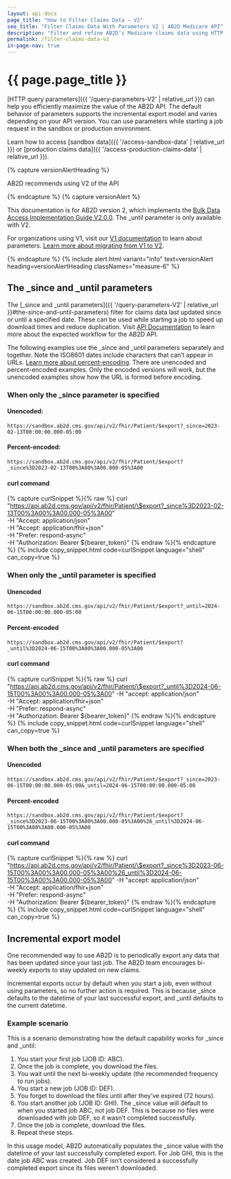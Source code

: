 ```yaml
---
layout: api-docs
page_title: "How to Filter Claims Data – V2"
seo_title: "Filter Claims Data With Parameters V2 | AB2D Medicare API"
description: "Filter and refine AB2D’s Medicare claims data using HTTP query parameters such as _until, available only with version 2."
permalink: /filter-claims-data-v2
in-page-nav: true
---
```


# {{ page.page_title }}

[HTTP query parameters]({{ '/query-parameters-V2' | relative_url }}) can help you efficiently maximize the value of the AB2D API. The default behavior of parameters supports the incremental export model and varies depending on your API version. You can use parameters while starting a job request in the sandbox or production environment. 

Learn how to access [sandbox data]({{ '/access-sandbox-data' | relative_url }}) or [production claims data]({{ '/access-production-claims-data' | relative_url }}).

{% capture versionAlertHeading %}
  <p class="usa-alert__heading text-bold">
    AB2D recommends using V2 of the API
  </p>
{% endcapture %}
{% capture versionAlert %}
    <p>
        This documentation is for AB2D version 2, which implements the <a href="https://hl7.org/fhir/uv/bulkdata/" target="_blank" rel="noopener">Bulk Data Access Implementation Guide V2.0.0</a>. The _until parameter is only available with V2. 
    </p>
    <p>    
        For organizations using V1, visit our <a href="{{ '/filter-claims-data-v1' | relative_url }}">V1 documentation</a> to learn about parameters. <a href="https://github.com/CMSgov/ab2d-pdp-documentation/raw/main/AB2D%20STU3-R4%20Migration%20Guide%20Final.xlsx" target="_blank" rel="noopener">Learn more about migrating from V1 to V2</a>.
    </p>
{% endcapture %}
{% include alert.html variant="info" text=versionAlert heading=versionAlertHeading classNames="measure-6" %}

## The _since and _until parameters

The [_since and _until parameters]({{ '/query-parameters-V2' | relative_url }}#the-since-and-until-parameters) filter for claims data last updated since or until a specified date. These can be used while starting a job to speed up download times and reduce duplication. Visit <a href="{{ '/api-documentation' | relative_url }}#expected-workflow">API Documentation</a> to learn more about the expected workflow for the AB2D API. 

The following examples use the _since and _until parameters separately and together. Note the ISO8601 dates include characters that can’t appear in URLs. [Learn more about percent-encoding](https://en.wikipedia.org/wiki/Percent-encoding). There are unencoded and percent-encoded examples. Only the encoded versions will work, but the unencoded examples show how the URL is formed before encoding.

### When only the _since parameter is specified

#### Unencoded: 

`https://sandbox.ab2d.cms.gov/api/v2/fhir/Patient/$export?_since=2023-02-13T00:00:00.000-05:00`

#### Percent-encoded: 

`https://sandbox.ab2d.cms.gov/api/v2/fhir/Patient/$export?_since%3D2023-02-13T00%3A00%3A00.000-05%3A00`

#### curl command

{% capture curlSnippet %}{% raw %}
curl "https://api.ab2d.cms.gov/api/v2/fhir/Patient/\$export?_since%3D2023-02-13T00%3A00%3A00.000-05%3A00" \
-H "Accept: application/json" \
-H "Accept: application/fhir+json" \
-H "Prefer: respond-async" \
-H "Authorization: Bearer ${bearer_token}"
{% endraw %}{% endcapture %}
{% include copy_snippet.html code=curlSnippet language="shell" can_copy=true %}

### When only the _until parameter is specified

#### Unencoded

`https://sandbox.ab2d.cms.gov/api/v2/fhir/Patient/$export?_until=2024-06-15T00:00:00.000-05:00`

#### Percent-encoded

`https://sandbox.ab2d.cms.gov/api/v2/fhir/Patient/$export?_until%3D2024-06-15T00%3A00%3A00.000-05%3A00`

#### curl command

{% capture curlSnippet %}{% raw %}
curl "https://api.ab2d.cms.gov/api/v2/fhir/Patient/\$export?_until%3D2024-06-15T00%3A00%3A00.000-05%3A00" \-H "accept: application/json" \
-H "Accept: application/fhir+json" \
-H "Prefer: respond-async" \
-H "Authorization: Bearer ${bearer_token}"
{% endraw %}{% endcapture %}
{% include copy_snippet.html code=curlSnippet language="shell" can_copy=true %}

### When both the _since and _until parameters are specified

#### Unencoded

`https://sandbox.ab2d.cms.gov/api/v2/fhir/Patient/$export?_since=2023-06-15T00:00:00.000-05:00&_until=2024-06-15T00:00:00.000-05:00`

#### Percent-encoded

`https://sandbox.ab2d.cms.gov/api/v2/fhir/Patient/$export?_since%3D2023-06-15T00%3A00%3A00.000-05%3A00%26_until%3D2024-06-15T00%3A00%3A00.000-05%3A00`

#### curl command

{% capture curlSnippet %}{% raw %}
curl "https://api.ab2d.cms.gov/api/v2/fhir/Patient/\$export?_since%3D2023-06-15T00%3A00%3A00.000-05%3A00%26_until%3D2024-06-15T00%3A00%3A00.000-05%3A00" \-H "accept: application/json" \
-H "Accept: application/fhir+json" \
-H "Prefer: respond-async" \
-H "Authorization: Bearer ${bearer_token}"
{% endraw %}{% endcapture %}
{% include copy_snippet.html code=curlSnippet language="shell" can_copy=true %}

## Incremental export model
One recommended way to use AB2D is to periodically export any data that has been updated since your last job. The AB2D team encourages bi-weekly exports to stay updated on new claims.

Incremental exports occur by default when you start a job, even without using parameters, so no further action is required. This is because _since defaults to the datetime of your last successful export, and _until defaults to the current datetime. 

### Example scenario

This is a scenario demonstrating how the default capability works for _since and _until:

1. You start your first job (JOB ID: ABC). 
2. Once the job is complete, you download the files.
3. You wait until the next bi-weekly update (the recommended frequency to run jobs).
4. You start a new job (JOB ID: DEF). 
5. You forget to download the files until after they’ve expired (72 hours).
6. You start another job (JOB ID: GHI). The _since value will default to when you started job ABC, not job DEF. This is because no files were downloaded with job DEF, so it wasn’t completed successfully.
7. Once the job is complete, download the files.
8. Repeat these steps.

In this usage model, AB2D automatically populates the _since value with the datetime of your last successfully completed export. For Job GHI, this is the date job ABC was created. Job DEF isn’t considered a successfully completed export since its files weren’t downloaded.
